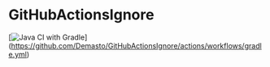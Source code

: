 # GitHubActionsIgnore
[![Java CI with Gradle](https://github.com/Demasto/GitHubActionsIgnore/actions/workflows/gradle.yml/badge.svg)]
(https://github.com/Demasto/GitHubActionsIgnore/actions/workflows/gradle.yml)
